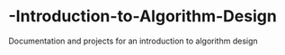 # -Introduction-to-Algorithm-Design
 Documentation and projects for an introduction to algorithm design
